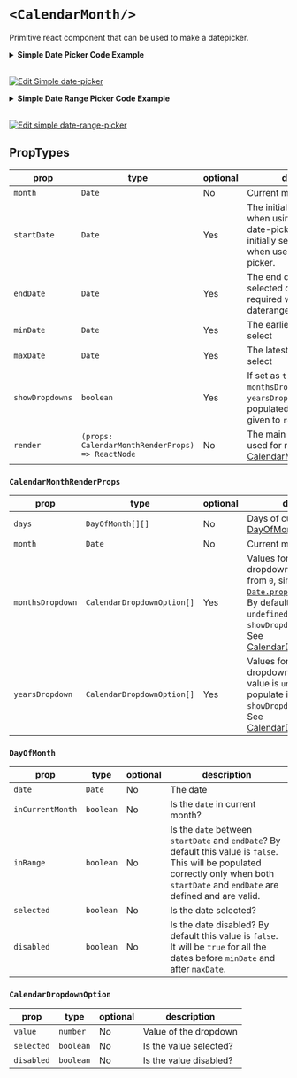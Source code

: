 # `<CalendarMonth/>`

Primitive react component that can be used to make a datepicker.

<details>
    <summary><b>Simple Date Picker Code Example</b></summary>

```tsx
import * as React from 'react';
import { CalendarMonth, Day } from 'react-date-primitives';
import { addMonths } from 'react-date-primitives/esm/utils';

const MONTH_NAMES = [
    'January',
    'February',
    'March',
    'April',
    'May',
    'June',
    'July',
    'August',
    'September',
    'October',
    'November',
    'December'
];

export interface SimpleDatePickerState {
    month: Date;
    day?: Date;
}

export class SimpleDatePicker extends React.Component<
    {},
    SimpleDatePickerState
> {
    constructor(props: {}) {
        super(props);

        this.state = {
            month: new Date(),
            day: new Date()
        };
    }

    handleMonthIncrement = (e: React.MouseEvent<HTMLButtonElement>) => {
        this.setState(state => ({
            month: addMonths(state.month, 1)
        }));
    };

    handleMonthDecrement = (e: React.MouseEvent<HTMLButtonElement>) => {
        this.setState(state => ({
            month: addMonths(state.month, -1)
        }));
    };

    handleDayClick = (day: Day) => () => {
        console.log(day);
        this.setState({ day: day.date });
    };

    render() {
        const { month, day } = this.state;
        const monthName = MONTH_NAMES[month.getMonth()];

        return (
            <table>
                <thead>
                    <tr>
                        <th>
                            <button onClick={this.handleMonthDecrement}>
                                &lt;
                            </button>
                        </th>
                        <th colSpan={5}>
                            {monthName} {month.getFullYear()}
                        </th>
                        <th>
                            <button onClick={this.handleMonthIncrement}>
                                &gt;
                            </button>
                        </th>
                    </tr>
                    <tr>
                        <th>Sun</th>
                        <th>Mon</th>
                        <th>Tue</th>
                        <th>Wed</th>
                        <th>Thu</th>
                        <th>Fri</th>
                        <th>Sat</th>
                    </tr>
                </thead>
                <CalendarMonth
                    month={month}
                    startDate={day}
                    render={({ days }) => (
                        <tbody>
                            {days.map((week, i) => (
                                <tr key={i}>
                                    {week.map((day, j) => (
                                        <td
                                            style={{
                                                opacity: day.inCurrentMonth
                                                    ? 1
                                                    : 0.2,
                                                background: day.selected
                                                    ? '#ddd'
                                                    : 'transparent'
                                            }}
                                            key={`${i}-${j}`}
                                            onClick={this.handleDayClick(day)}
                                        >
                                            {day ? day.date.getDate() : ''}
                                        </td>
                                    ))}
                                </tr>
                            ))}
                        </tbody>
                    )}
                />
            </table>
        );
    }
}

```

</details>

<br>

[![Edit Simple date-picker](https://codesandbox.io/static/img/play-codesandbox.svg)](https://codesandbox.io/s/jjm94lyv53?module=%2Fsrc%2FSimpleDatePicker.tsx)

<details>
    <summary><b>Simple Date Range Picker Code Example</b></summary>

```tsx
import * as React from 'react';
import { CalendarMonth, Day } from 'react-date-primitives';
import { addMonths, isDayBefore } from 'react-date-primitives/esm/utils';

const MONTH_NAMES = [
    'January',
    'February',
    'March',
    'April',
    'May',
    'June',
    'July',
    'August',
    'September',
    'October',
    'November',
    'December'
];

export interface SimpleDateRangePickerState {
    month: Date;
    startDate?: Date;
    endDate?: Date;
    selectionActive: boolean;
}

export class SimpleDateRangePicker extends React.Component<
    {},
    SimpleDateRangePickerState
> {
    constructor(props: {}) {
        super(props);

        this.state = {
            month: new Date(),
            selectionActive: false
        };
    }

    handleMonthIncrement = (e: React.MouseEvent<HTMLButtonElement>) => {
        this.setState(state => ({
            month: addMonths(state.month, 1)
        }));
    };

    handleMonthDecrement = (e: React.MouseEvent<HTMLButtonElement>) => {
        this.setState(state => ({
            month: addMonths(state.month, -1)
        }));
    };

    handleDayClick = (day: Day) => () => {
        this.setState(state => {
            const { startDate, selectionActive } = state;

            let newState: Pick<
                SimpleDateRangePickerState,
                'startDate' | 'endDate'
            >;

            if (
                startDate &&
                selectionActive &&
                !isDayBefore(day.date, startDate)
            ) {
                newState = {
                    startDate,
                    endDate: day.date
                };

                return {
                    selectionActive: false,
                    ...newState
                };
            }

            newState = {
                startDate: day.date,
                endDate: undefined
            };

            return {
                selectionActive: true,
                ...newState
            };
        });
    };

    render() {
        const { month, startDate, endDate } = this.state;
        const monthName = MONTH_NAMES[month.getMonth()];

        return (
            <table>
                <thead>
                    <tr>
                        <th>
                            <button onClick={this.handleMonthDecrement}>
                                &lt;
                            </button>
                        </th>
                        <th colSpan={5}>
                            {monthName} {month.getFullYear()}
                        </th>
                        <th>
                            <button onClick={this.handleMonthIncrement}>
                                &gt;
                            </button>
                        </th>
                    </tr>
                    <tr>
                        <th>Sun</th>
                        <th>Mon</th>
                        <th>Tue</th>
                        <th>Wed</th>
                        <th>Thu</th>
                        <th>Fri</th>
                        <th>Sat</th>
                    </tr>
                </thead>
                <CalendarMonth
                    month={month}
                    startDate={startDate}
                    endDate={endDate}
                    render={({ days }) => (
                        <tbody>
                            {days.map((week, i) => (
                                <tr key={i}>
                                    {week.map((day, j) => (
                                        <td
                                            style={{
                                                opacity: day.inCurrentMonth
                                                    ? 1
                                                    : 0.2,
                                                background: day.inRange
                                                    ? '#ddd'
                                                    : day.selected
                                                        ? '#999'
                                                        : 'transparent'
                                            }}
                                            key={`${i}-${j}`}
                                            onClick={this.handleDayClick(day)}
                                        >
                                            {day ? day.date.getDate() : ''}
                                        </td>
                                    ))}
                                </tr>
                            ))}
                        </tbody>
                    )}
                />
            </table>
        );
    }
}

```

</details>

<br>

[![Edit simple date-range-picker](https://codesandbox.io/static/img/play-codesandbox.svg)](https://codesandbox.io/s/x90ozw987o?module=%2Fsrc%2FSimpleDateRangePicker.tsx)

## PropTypes

| prop | type | optional | description |
| ---- | ---- | -------- | ----------- |
| `month` | `Date` | No | Current month to be shown |
| `startDate` | `Date` | Yes | The initially selected date when using as a single date-picker. The start of the initially selected date range when used as a daterange-picker. |
| `endDate` | `Date` | Yes | The end of the initially selected date range (only required when used as a daterange-picker) |
| `minDate` | `Date` | Yes | The earliest date a user may select |
| `maxDate` | `Date` | Yes | The latest date a user may select |
| `showDropdowns` | `boolean` | Yes | If set as `true`, then `monthsDropdown` and `yearsDropdown` are populated in the argument given to `render` prop. |
| `render` | `(props: CalendarMonthRenderProps) => ReactNode` | No | The main function, which be used for rendering. See [CalendarMonthRenderProps](#calendarmonthrenderprops) |

### `CalendarMonthRenderProps`


| prop | type | optional | description |
| ---- | ---- | -------- | ----------- |
| `days` | `DayOfMonth[][]` | No | Days of current month. See [DayOfMonth](#dayofmonth) |
| `month` | `Date` | No | Current month. |
| `monthsDropdown` | `CalendarDropdownOption[]` | Yes | Values for creating month dropdown. Months start from `0`, similar to [`Date.proptotype.getMonth()`](https://developer.mozilla.org/en-US/docs/Web/JavaScript/Reference/Global_Objects/Date/getMonth). By default, this value is `undefined`. To populate it, set `showDropdowns` prop as `true`. See [CalendarDropdownOption](#calendardropdownoption) |
| `yearsDropdown` | `CalendarDropdownOption[]` | Yes | Values for creating year dropdown. By default, this value is `undefined`. To populate it, set `showDropdowns` prop as `true`. See [CalendarDropdownOption](#calendardropdownoption) |

        


### `DayOfMonth`


| prop | type | optional | description |
| ---- | ---- | -------- | ----------- |
| `date` | `Date` | No | The date |
| `inCurrentMonth` | `boolean` | No | Is the `date` in current month? |
| `inRange` | `boolean` | No | Is the `date` between `startDate` and `endDate`? By default this value is `false`. This will be populated correctly only when both `startDate` and `endDate` are defined and are valid. |
| `selected` | `boolean` | No | Is the date selected? |
| `disabled` | `boolean` | No | Is the date disabled? By default this value is `false`. It will be `true` for all the dates before `minDate` and after `maxDate`. |

        


### `CalendarDropdownOption`


| prop | type | optional | description |
| ---- | ---- | -------- | ----------- |
| `value` | `number` | No | Value of the dropdown |
| `selected` | `boolean` | No | Is the value selected? |
| `disabled` | `boolean` | No | Is the value disabled? |

        